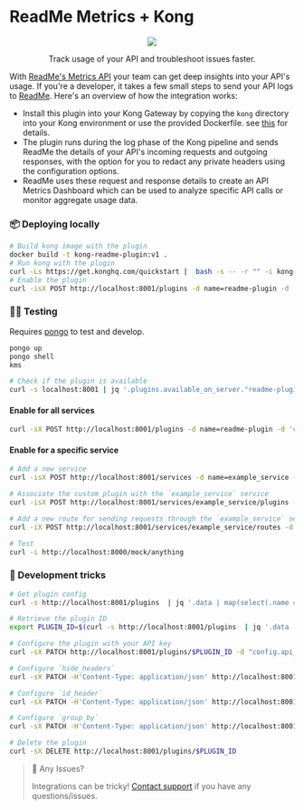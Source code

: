 # ReadMe Metrics + Kong

<p align="center">
  <img src="https://user-images.githubusercontent.com/33762/182927634-2aebeb46-c215-4ac3-9e98-61f931e33583.png" />
</p>

<p align="center">
  Track usage of your API and troubleshoot issues faster.
</p>

With [ReadMe's Metrics API](https://readme.com/metrics) your team can get deep insights into your API's usage. If you're a developer, it takes a few small steps to send your API logs to [ReadMe](http://readme.com). Here's an overview of how the integration works:

- Install this plugin into your Kong Gateway by copying the `kong` directory into your Kong environment or use the provided Dockerfile. see [this](https://docs.konghq.com/gateway/latest/plugin-development/get-started/deploy/) for details.
- The plugin runs during the log phase of the Kong pipeline and sends ReadMe the details of your API's incoming requests and outgoing responses, with the option for you to redact any private headers using the configuration options.
- ReadMe uses these request and response details to create an API Metrics Dashboard which can be used to analyze specific API calls or monitor aggregate usage data.

### 📦 Deploying locally

```bash
# Build kong image with the plugin
docker build -t kong-readme-plugin:v1 .
# Run kong with the plugin
curl -Ls https://get.konghq.com/quickstart |  bash -s -- -r "" -i kong-readme-plugin -t v1
# Enable the plugin
curl -isX POST http://localhost:8001/plugins -d name=readme-plugin -d 'config.api_key=<Your API Key>'
```

### 🧑‍🔬 Testing
Requires [pongo](https://github.com/Kong/kong-pongo) to test and develop.

```bash
pongo up
pongo shell
kms

# Check if the plugin is available
curl -s localhost:8001 | jq '.plugins.available_on_server."readme-plugin"'
```


#### Enable for all services

```bash
curl -sX POST http://localhost:8001/plugins -d name=readme-plugin -d 'config.api_key=<Your API Key>' | jq
```

#### Enable for a specific service

```bash
# Add a new service
curl -isX POST http://localhost:8001/services -d name=example_service -d url='http://httpbin.org'

# Associate the custom plugin with the `example_service` service
curl -isX POST http://localhost:8001/services/example_service/plugins -d 'name=readme-plugin' -d "config.queue.max_retry_time=1"

# Add a new route for sending requests through the `example_service` service
curl -iX POST http://localhost:8001/services/example_service/routes -d 'paths[]=/mock' -d name=example_route

# Test
curl -i http://localhost:8000/mock/anything
```

### 🧙 Development tricks
```bash
# Get plugin config
curl -s http://localhost:8001/plugins  | jq '.data | map(select(.name == "readme-plugin")) | first'

# Retrieve the plugin ID
export PLUGIN_ID=$(curl -s http://localhost:8001/plugins  | jq '.data | map(select(.name == "readme-plugin")) | first | .id' | tr -d '"')

# Configure the plugin with your API key
curl -sX PATCH http://localhost:8001/plugins/$PLUGIN_ID -d "config.api_key=<Your API Key>" | jq '.config.api_key'

# Configure `hide_headers`
curl -sX PATCH -H'Content-Type: application/json' http://localhost:8001/plugins/$PLUGIN_ID -d '{"config": {"hide_headers": {"foo": "", "bar": "default"}}}' | jq '.config.hide_headers'

# Configure `id_header`
curl -sX PATCH -H'Content-Type: application/json' http://localhost:8001/plugins/$PLUGIN_ID -d '{"config": {"id_header": "email"}}' | jq '.config.id_header'

# Configure `group_by`
curl -sX PATCH -H'Content-Type: application/json' http://localhost:8001/plugins/$PLUGIN_ID -d '{"config": {"group_by": {"x-user-email": "email", "x-org-name": "label"}}}' | jq '.config.group_by'

# Delete the plugin
curl -sX DELETE http://localhost:8001/plugins/$PLUGIN_ID
```

> 🚧 Any Issues?
>
> Integrations can be tricky! [Contact support](https://docs.readme.com/guides/docs/contact-support) if you have any questions/issues.
